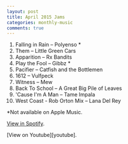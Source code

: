 ```yaml
---
layout: post
title: April 2015 Jams
categories: monthly-music
comments: true
---
```


1. Falling in Rain – Polyenso *
2. Them – Little Green Cars
3. Apparition – Rx Bandits
4. Play the Fool – Gibbz *
5. Pacifier – Catfish and the Bottlemen
6. 1612 – Vulfpeck
7. Witness – Mew
8. Back To School – A Great Big Pile of Leaves
9. 'Cause I'm A Man – Tame Impala
10. West Coast - Rob Orton Mix – Lana Del Rey

*Not available on Apple Music.  

[View in Spotify][spotify].  
<!-- [View in Apple Music][apple music].  
 -->[View on Youtube][youtube].

[spotify]: https://open.spotify.com/user/fred.hohman/playlist/1ElLNLpTZgTdp3ZqvbznaC "View in Spotify."
[apple music]: https://itunes.apple.com/us/playlist/april-2015-jams/idpl.9c209b53e2944473803a1634ed99c05c "View in iTunes."
[youtube]: https://www.youtube.com/playlist?list=PL7t4sFPlrvYWc_CmoFxvCMT3CdHKEfcI7 "View on Youtube."